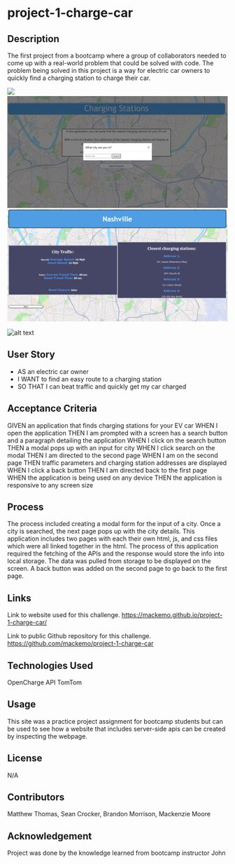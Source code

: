 # project-1-charge-car


## Description

The first project from a bootcamp where a group of collaborators needed to come up with a real-world problem that could be solved with code. The problem being solved in this project is a way for electric car owners to quickly find a charging station to charge their car.

<img src="./assets/images/sss1.png"/>
<img src="./assets/images/screenshot-1.png"/>
<img src="./assets/images/screenshot-2.png"/>

![alt text](image.png)
## User Story

- AS an electric car owner
- I WANT to find an easy route to a charging station
- SO THAT I can beat traffic and quickly get my car charged

## Acceptance Criteria

GIVEN an application that finds charging stations for your EV car
WHEN I open the application
THEN I am prompted with a screen has a search button and a paragraph detailing the application
WHEN I click on the search button
THEN a modal pops up with an input for city
WHEN I click search on the modal
THEN I am directed to the second page
WHEN I am on the second page
THEN traffic parameters and charging station addresses are displayed
WHEN I click a back button
THEN I am directed back to the first page
WHEN the application is being used on any device
THEN the application is responsive to any screen size

## Process

The process included creating a modal form for the input of a city. Once a city is searched, the next page pops up with the city details. This application includes two pages with each their own html, js, and css files which were all linked together in the html. The process of this application required the fetching of the APIs and the response would store the info into local storage. The data was pulled from storage to be displayed on the screen. A back button was added on the second page to go back to the first page. 

## Links

Link to website used for this challenge.
https://mackemo.github.io/project-1-charge-car/


Link to public Github repository for this challenge.
https://github.com/mackemo/project-1-charge-car


## Technologies Used

OpenCharge API
TomTom

## Usage

This site was a practice project assignment for bootcamp students but can be used to see how a website that includes server-side apis can be created by inspecting the webpage.

## License

N/A

## Contributors

Matthew Thomas, Sean Crocker, Brandon Morrison, Mackenzie Moore

## Acknowledgement

Project was done by the knowledge learned from bootcamp instructor John



